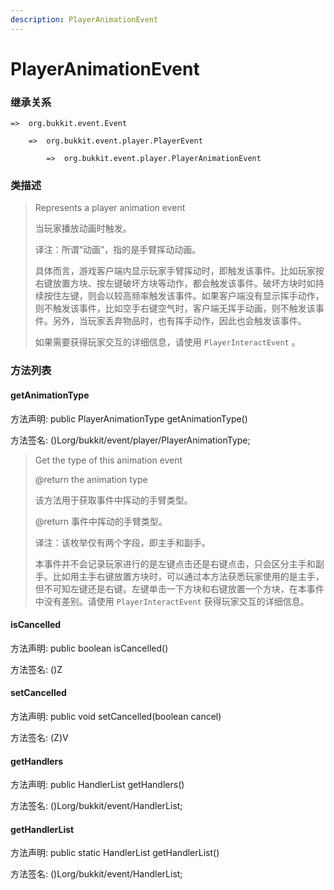 ```yaml
---
description: PlayerAnimationEvent
---
```


# PlayerAnimationEvent

### 继承关系

    =>  org.bukkit.event.Event

        =>  org.bukkit.event.player.PlayerEvent

            =>  org.bukkit.event.player.PlayerAnimationEvent

### 类描述

> Represents a player animation event
>
> 当玩家播放动画时触发。
>
> 译注：所谓“动画”，指的是手臂挥动动画。
>
> 具体而言，游戏客户端内显示玩家手臂挥动时，即触发该事件。比如玩家按右键放置方块、按左键破坏方块等动作，都会触发该事件。破坏方块时如持续按住左键，则会以较高频率触发该事件。如果客户端没有显示挥手动作，则不触发该事件，比如空手右键空气时，客户端无挥手动画，则不触发该事件。另外，当玩家丢弃物品时，也有挥手动作，因此也会触发该事件。
>
> 如果需要获得玩家交互的详细信息，请使用 `PlayerInteractEvent` 。

### 方法列表

#### getAnimationType

方法声明: public PlayerAnimationType getAnimationType()

方法签名: ()Lorg/bukkit/event/player/PlayerAnimationType;

> Get the type of this animation event
>
> @return the animation type
>
> 该方法用于获取事件中挥动的手臂类型。
>
> @return 事件中挥动的手臂类型。
>
> 译注：该枚举仅有两个字段，即主手和副手。
> 
> 本事件并不会记录玩家进行的是左键点击还是右键点击，只会区分主手和副手。比如用主手右键放置方块时，可以通过本方法获悉玩家使用的是主手，但不可知左键还是右键。左键单击一下方块和右键放置一个方块，在本事件中没有差别。请使用 `PlayerInteractEvent` 获得玩家交互的详细信息。

#### isCancelled

方法声明: public boolean isCancelled()

方法签名: ()Z

#### setCancelled

方法声明: public void setCancelled(boolean cancel)

方法签名: (Z)V

#### getHandlers

方法声明: public HandlerList getHandlers()

方法签名: ()Lorg/bukkit/event/HandlerList;

#### getHandlerList

方法声明: public static HandlerList getHandlerList()

方法签名: ()Lorg/bukkit/event/HandlerList;